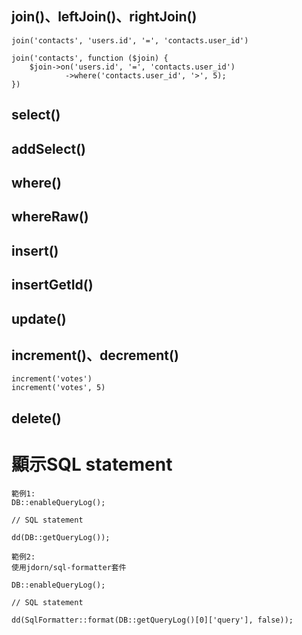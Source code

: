 ## join()、leftJoin()、rightJoin()
```
join('contacts', 'users.id', '=', 'contacts.user_id')

join('contacts', function ($join) {
    $join->on('users.id', '=', 'contacts.user_id')
            ->where('contacts.user_id', '>', 5);
})
```

## select()
## addSelect()

## where()
## whereRaw()





## insert()
## insertGetId() 

## update()
## increment()、decrement()
```
increment('votes')
increment('votes', 5)
```


## delete()


# 顯示SQL statement
```
範例1:
DB::enableQueryLog();

// SQL statement

dd(DB::getQueryLog());

範例2:
使用jdorn/sql-formatter套件

DB::enableQueryLog();

// SQL statement

dd(SqlFormatter::format(DB::getQueryLog()[0]['query'], false));
```